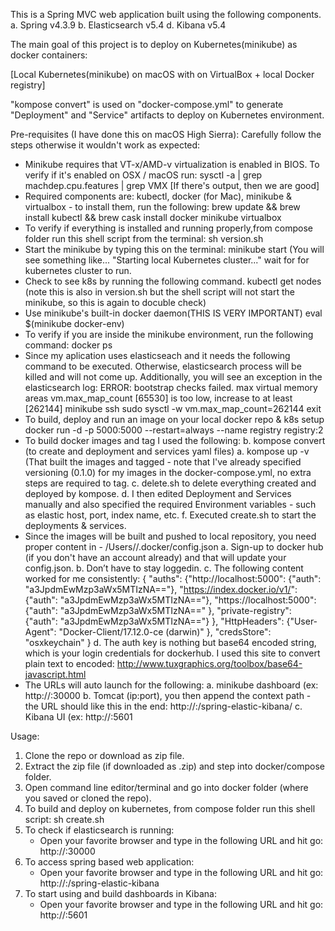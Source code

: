 This is a Spring MVC web application built using the following components. 
a.	Spring v4.3.9
b.	Elasticsearch v5.4
d.	Kibana v5.4

The main goal of this project is to deploy on Kubernetes(minikube) as docker containers:

[Local Kubernetes(minikube) on macOS with  on VirtualBox + local Docker registry]

"kompose convert" is used  on "docker-compose.yml" to generate "Deployment" and "Service" artifacts to deploy on Kubernetes environment.


Pre-requisites (I have done this on macOS High Sierra): Carefully follow the steps otherwise it wouldn't work as expected:

-	Minikube requires that VT-x/AMD-v virtualization is enabled in BIOS. To verify if it's enabled on OSX / macOS run:
		sysctl -a | grep machdep.cpu.features | grep VMX [If there's output, then we are good]
-	Required components are: kubectl, docker (for Mac), minikube & virtualbox - to install them, run the following:
		brew update && brew install kubectl && brew cask install docker minikube virtualbox
-	To verify if everything is installed and running properly,from compose folder run this shell script from the terminal:
		sh version.sh
-	Start the minikube by typing this on the terminal:
		minikube start (You will see something like... "Starting local Kubernetes cluster..." wait for for kubernetes cluster to run.
-	Check to see k8s by running the following command.
		kubectl get nodes  (note this is also in version.sh but the shell script will not start the minikube, so this is again to docuble check)
-	Use minikube's built-in docker daemon(THIS IS VERY IMPORTANT)
		eval $(minikube docker-env)
-	To verify if you are inside the minikube environment, run the following command:
		docker ps
-	Since my aplication uses elasticseach and it needs the following command to be executed. Otherwise, elasticsearch process will be killed and will not come up. Additionally, you will see an 		exception in the elasticsearch log: ERROR: bootstrap checks failed. max virtual memory areas vm.max_map_count [65530] is too low, increase to at least [262144]
		minikube ssh
		sudo sysctl -w vm.max_map_count=262144
		exit
-	To build, deploy and run an image on your local docker repo & k8s setup
		docker run -d -p 5000:5000 --restart=always --name registry registry:2
-	To build docker images and tag I used the following:
	b.	kompose convert (to create and deployment and services yaml files)
	a.	kompose up -v (That built the images and tagged - note that I've already specified versioning (0.1.0) for my images in the docker-compose.yml, no extra steps are required to tag.
	c.	delete.sh to delete everything created and deployed by kompose.
	d.	I then edited Deployment and Services manually and also specified the required Environment variables - such as elastic host, port, index name, etc.
	f.	Executed create.sh to start the deployments & services.
-	Since the images will be built and pushed to local repository, you need proper content in - /Users/<user>/.docker/config.json
	a.	Sign-up to docker hub (if you don't have an account already) and that will update your config.json.
	b.	Don’t have to stay loggedin.
	c.	The following content worked for me consistently:
		{
		"auths": 
			{"http://localhost:5000": {"auth": "a3JpdmEwMzp3aWx5MTIzNA=="},
			"https://index.docker.io/v1/": {"auth": "a3JpdmEwMzp3aWx5MTIzNA=="},
			"https://localhost:5000": {"auth": "a3JpdmEwMzp3aWx5MTIzNA=="	},
			"private-registry": {"auth": "a3JpdmEwMzp3aWx5MTIzNA=="}
			},
		"HttpHeaders": {"User-Agent": "Docker-Client/17.12.0-ce (darwin)"	},
		"credsStore": "osxkeychain"
		}
	d.	The auth key is nothing but base64 encoded string, which is your login credentials for dockerhub. I used this site to convert plain text to encoded: 
		http://www.tuxgraphics.org/toolbox/base64-javascript.html
-	The URLs will auto launch for the following:
	a.	minikube dashboard (ex: http://<IP>:30000
	b.	Tomcat (ip:port), you then append the context path - the URL should like this in the end: http://<IP>:<PORT>/spring-elastic-kibana/
	c.	Kibana UI (ex: http://<IP>:5601
	

Usage:

1.	Clone the repo or download as zip file.
2.	Extract the zip file (if downloaded as .zip) and step into docker/compose folder.
3.	Open command line editor/terminal and go into docker folder (where you saved or cloned the repo).
4. 	To build and deploy on kubernetes, from compose folder run this shell script: sh create.sh
5. To check if elasticsearch is running:
	-	Open your favorite browser and type in the following URL and hit go: http://<hot>:30000
6. To access spring based web application:
	-	Open your favorite browser and type in the following URL and hit go: http://<host>:<port>/spring-elastic-kibana
7.	To start using and build dashboards in Kibana:
	-	Open your favorite browser and type in the following URL and hit go:  http://<hot>:5601